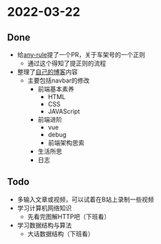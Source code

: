 # 2022-03-22 

## Done

- 给[any-rule](https://github.com/any86/any-rule)提了一个PR，关于车架号的一个正则
  - 通过这个得知了提正则的流程
- 整理了[自己的博客](https://heshimang.github.io)内容
  - 主要包括navbar的修改
    - 前端基本素养
      - HTML
      - CSS
      - JAVAScript
    - 前端进阶
      - vue
      - debug
      - 前端架构思索
    - 生活所思
    - 日志

## Todo

- 多输入文章或视频，可以试着在B站上录制一些视频
- 学习计算机网络知识
  - 先看完图解HTTP吧（下班看）
- 学习数据结构与算法
  - 大话数据结构（下班看）